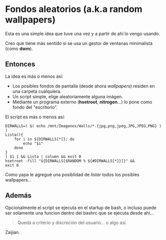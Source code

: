 # Fondos aleatorios (a.k.a random wallpapers)

Esta es una simple idea que tuve una vez y a partir de ahí lo vengo usando.

Creo que tiene más sentido si se usa un gestor de ventanas minimalista (como __dwm__).

## Entonces

La idea es más o menos así: 

* Los posibles fondos de pantalla (desde ahora _wallpapers_) residen en una carpeta cualquiera.
* Un script simple, elige aleatoriamente alguna imágen.
* Mediante un programa externo (__hsetroot__, __nitrogen__...) lo pone como fondo del "escritorio".

El script es más o menos así:


    DIRWALLS=( $( echo /mnt/Imagenes/Walls/*.{jpg,png,jpeg,JPG,JPEG,PNG} ) )
    Lista(){
        for i in ${DIRWALLS[*]}; do
            echo "$i"
        done
    }
    [ $1 ] && Lista | column && exit 0
    hsetroot -fill "${DIRWALLS[$RANDOM % ${#DIRWALLS[*]}]}" &&
    exit 0

Como yapa le agregué una posiblidad de _listar_ todos los posibles wallpapers...

## Además

Opcionalmente el script se ejecuta en el startup de bash, o incluso puede ser solamente una funcion dentro del bashrc que se ejecuta desde ahí...

> Queda a criterio y discreción del usuario... o algo así.

Zaijian.
